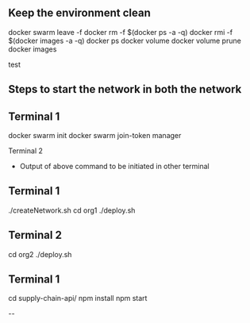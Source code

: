 Keep the environment clean 
--------------------------
docker swarm leave -f
docker rm -f $(docker ps -a -q)
docker rmi -f $(docker images -a -q)
docker ps
docker volume
docker volume prune
docker images
 
test

Steps to start the network in both the network
---------
Terminal 1
-------------
docker swarm init
docker swarm join-token manager

Terminal 2
- Output of above command to be initiated in other terminal

Terminal 1
----------
./createNetwork.sh
cd org1 
./deploy.sh

Terminal 2
----------
cd org2
./deploy.sh
 
Terminal 1
----------
cd supply-chain-api/
npm install
npm start

--
